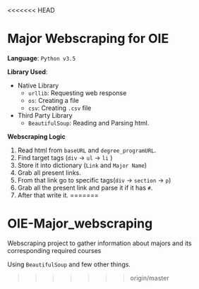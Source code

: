 <<<<<<< HEAD
# Major Webscraping for OIE

**Language**: `Python v3.5`

**Library Used**:
- Native Library
  - `urllib`: Requesting web response
  - `os`: Creating a file
  - `csv`: Creating `.csv` file
- Third Party Library
  - `BeautifulSoup`: Reading and Parsing html.

**Webscraping Logic**

1. Read html from `baseURL` and `degree_programURL`.
2. Find target tags (`div` -> `ul` -> `li` )
3. Store it into dictionary (`Link` and `Major Name`)
4. Grab all present links.
5. From that link go to specific tags(`div` -> `section` -> `p`)
6. Grab all the present link and parse it if it has `#`.
7. After that write it.
=======
# OIE-Major_webscraping
Webscraping project to gather information about majors and its corresponding required courses

Using `BeautifulSoup` and few other things.
>>>>>>> origin/master
